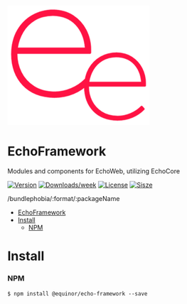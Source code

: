 ![logo](./doc/ee.png)

EchoFramework
===================

Modules and components for EchoWeb, utilizing EchoCore

[![Version](https://img.shields.io/npm/v/@equinor/echo-framework.svg)](https://npmjs.org/package/@equinor/echo-framework)
[![Downloads/week](https://img.shields.io/npm/dw/@equinor/echo-framework.svg)](https://npmjs.org/package/@equinor/echo-framework)
[![License](https://img.shields.io/npm/l/@equinor/echo-framework.svg)](https://raw.githubusercontent.com/equinor/EchoFramework/dev/EchoFramwork/LICENSE)
[![Sisze](https://img.shields.io/bundlephobia/min/@equinor/echo-framework)](https://npmjs.org/package/@equinor/echo-framework)

/bundlephobia/:format/:packageName

- [EchoFramework](#echoframework)
- [Install](#install)
    - [NPM](#npm)

# Install

### NPM
```sh-session
$ npm install @equinor/echo-framework --save
```

